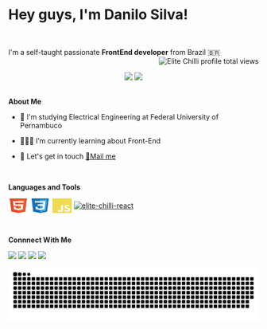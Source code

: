 # Hey guys, I'm Danilo Silva!

<br />

<span align="left"> I'm a self-taught passionate **FrontEnd developer** from Brazil :brazil: </span><a href="https://elitechilli.com/links"><img align="right" src="https://komarev.com/ghpvc/?username=elitechilli&label=PROFILE+VIEWS&color=lightgrey&style=flat" alt="Elite Chilli profile total views"/></a>

<br />

 <div align=center>
  <a href="https://www.elitechilli.com/links"><img height="150rem" src="https://github-readme-stats.vercel.app/api?username=elitechilli&show_icons=true&include_all_commits=true&count_private=true&title_color=20232a&icon_color=20232a&bg_color=ffffff&border_color=dbdbdb&border_radius=10px"/></a>
  <a href="https://www.elitechilli.com/links"><img height="150rem" src="https://github-readme-stats.vercel.app/api/top-langs/?username=elitechilli&layout=compact&langs_count=7&title_color=20232a&icon_color=20232aF&bg_color=ffffff&border_color=dbdbdb&border_radius=6px"/>
</div></a>

<br />

**About Me**

- 🔌 I'm studying Electrical Engineering at Federal University of Pernambuco

- 👨🏻‍💻 I’m currently learning about Front-End

- 💼 Let's get in touch [🔗Mail me](mailto:danillo.santos@ufpe.br)

<br>



**Languages and Tools**

  <a href="https://elitechilli.com/links" target="_blank"><img align="center" alt="elite-chilli-HTML" height="30" width="40" src="https://raw.githubusercontent.com/devicons/devicon/master/icons/html5/html5-original.svg"><a>
  <a href="https://elitechilli.com/links" target="_blank"><img align="center" alt="elite-chilli-CSS" height="30" width="40" src="https://raw.githubusercontent.com/devicons/devicon/master/icons/css3/css3-original.svg"><a>
  <a href="https://elitechilli.com/links" target="_blank"><img align="center" alt="elite-chilli-Js" height="30" width="40" src="https://raw.githubusercontent.com/devicons/devicon/master/icons/javascript/javascript-plain.svg"><a>
  <a href="https://elitechilli.com/links" target="_blank"><img align="center" alt="elite-chilli-react" height="30" width="40" src="https://cdn.jsdelivr.net/gh/devicons/devicon/icons/react/react-original.svg"><a>
  
  
          
  
  
<br>



**Connnect With Me**

<a href="https://www.youtube.com/channel/UCZmrC4R6OdKOU-Eu1PuJdlg" target="_blank"><img src="https://img.shields.io/badge/YouTube-20232a?style=for-the-badge&logo=youtube&logoColor=white" target="_blank"></a>
<a href="https://instagram.com/elitechilli" target="_blank"><img src="https://img.shields.io/badge/-Instagram-20232a?style=for-the-badge&logo=instagram&logoColor=white" target="_blank"></a>
<a href = "mailto:danillo.santos@ufpe.br"><img src="https://img.shields.io/badge/-Gmail-20232a?style=for-the-badge&logo=gmail&logoColor=white" target="_blank"></a>
<a href="https://www.linkedin.com/in/dslva" target="_blank"><img src="https://img.shields.io/badge/-LinkedIn-20232a?style=for-the-badge&logo=linkedin&logoColor=white" target="_blank"></a> 



<div align="center">

  <a href="https://elitechilli.com/links">![Snake animation](https://github.com/elitechilli/elitechilli/blob/output/github-contribution-grid-snake.svg)</a>
  
</div>
